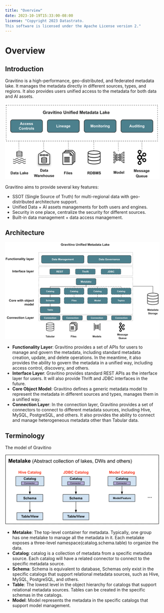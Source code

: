 ```yaml
---
title: "Overview"
date: 2023-10-19T15:33:00-08:00
license: "Copyright 2023 Datastrato.
This software is licensed under the Apache License version 2."
---
```


# Overview

## Introduction

Gravitino is a high-performance, geo-distributed, and federated metadata lake. It manages the metadata directly in different sources, types, and regions. It also provides users unified access to the metadata for both data and AI assets.

![Gravitino Architecture](assets/gravitino-architecture.png)

Gravitino aims to provide several key features:

* SSOT (Single Source of Truth) for multi-regional data with geo-distributed architecture support.
* Unified Data + AI assets managements for both users and engines.
* Security in one place, centralize the security for different sources.
* Built-in data management + data access management.

## Architecture

![Gravitino Model and Arch](assets/gravitino-model-arch.png)

* **Functionality Layer**: Gravitino provides a set of APIs for users to manage and govern the 
  metadata, including standard metadata creation, update, and delete operations. In the meantime, it also provides the ability to govern the metadata in a unified way, including access control, discovery, and others.
* **Interface Layer**: Gravitino provides standard REST APIs as the interface layer for users. It will also provide Thrift and JDBC interfaces in the future. 
* **Core Object Model**: Gravitino defines a generic metadata model to represent the metadata in different sources and types, manages them in a unified way.
* **Connection Layer**: In the connection layer, Gravitino provides a set of connectors to connect to different metadata sources, including Hive, MySQL, PostgreSQL, and others. It also provides the ability to connect and manage heterogeneous metadata other than Tabular data.

## Terminology

The model of Gravitino

![Gravitino Model](assets/metadata-model.png)

* **Metalake**: The top-level container for metadata. Typically, one group has one metalake to manage all the metadata in it. Each metalake exposes a three-level namespace(catalog.schema.table) to organize the data.
* **Catalog**: catalog is a collection of metadata from a specific metadata source. Each catalog will have a related connector to connect to the specific metadata source.
* **Schema**: Schema is equivalent to database, Schemas only exist in the specific catalogs that support relational metadata sources, such as Hive, MySQL, PostgreSQL, and others.
* **Table**: The lowest level in the object hierarchy for catalogs that support relational metadata sources. Tables can be created in the specific schemas in the catalogs.
* **Model**: Model represents the metadata in the specific catalogs that support model management.